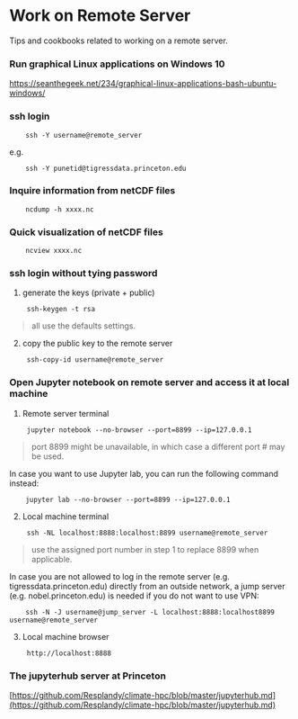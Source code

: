 # Work on Remote Server
Tips and cookbooks related to working on a remote server.

### Run graphical Linux applications on Windows 10
https://seanthegeek.net/234/graphical-linux-applications-bash-ubuntu-windows/

### ssh login

        ssh -Y username@remote_server
       
e.g. 
        
        ssh -Y punetid@tigressdata.princeton.edu

### Inquire information from netCDF files

        ncdump -h xxxx.nc

### Quick visualization of netCDF files

        ncview xxxx.nc


### ssh login without tying password
1. generate the keys (private + public)

        ssh-keygen -t rsa
> all use the defaults settings.

2. copy the  public key to the remote server

        ssh-copy-id username@remote_server

### Open Jupyter notebook on remote server and access it at local machine
1. Remote server terminal

        jupyter notebook --no-browser --port=8899 --ip=127.0.0.1
> port 8899 might be unavailable, in which case a different port # may be used.

In case you want to use Jupyter lab, you can run the following command instead:

        jupyter lab --no-browser --port=8899 --ip=127.0.0.1


2. Local machine terminal

        ssh -NL localhost:8888:localhost:8899 username@remote_server
> use the assigned port number in step 1 to replace 8899 when applicable.

In case you are not allowed to log in the remote server (e.g. tigressdata.princeton.edu) directly from an outside network, a jump server (e.g. nobel.princeton.edu) is needed if you do not want to use VPN:

        ssh -N -J username@jump_server -L localhost:8888:localhost8899 username@remote_server

3. Local machine browser

        http://localhost:8888

### The jupyterhub server at Princeton
[https://github.com/Resplandy/climate-hpc/blob/master/jupyterhub.md](https://github.com/Resplandy/climate-hpc/blob/master/jupyterhub.md)

